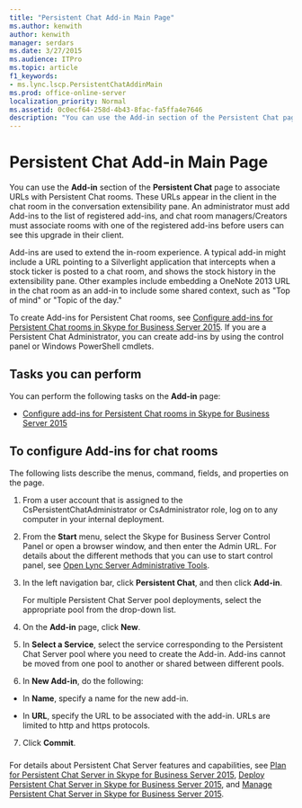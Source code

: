 ```yaml
---
title: "Persistent Chat Add-in Main Page"
ms.author: kenwith
author: kenwith
manager: serdars
ms.date: 3/27/2015
ms.audience: ITPro
ms.topic: article
f1_keywords:
- ms.lync.lscp.PersistentChatAddinMain
ms.prod: office-online-server
localization_priority: Normal
ms.assetid: 0c0ecf64-258d-4b43-8fac-fa5ffa4e7646
description: "You can use the Add-in section of the Persistent Chat page to associate URLs with Persistent Chat rooms. These URLs appear in the client in the chat room in the conversation extensibility pane. An administrator must add Add-ins to the list of registered add-ins, and chat room managers/Creators must associate rooms with one of the registered add-ins before users can see this upgrade in their client."
---
```


# Persistent Chat Add-in Main Page
 
You can use the **Add-in** section of the **Persistent Chat** page to associate URLs with Persistent Chat rooms. These URLs appear in the client in the chat room in the conversation extensibility pane. An administrator must add Add-ins to the list of registered add-ins, and chat room managers/Creators must associate rooms with one of the registered add-ins before users can see this upgrade in their client.
  
Add-ins are used to extend the in-room experience. A typical add-in might include a URL pointing to a Silverlight application that intercepts when a stock ticker is posted to a chat room, and shows the stock history in the extensibility pane. Other examples include embedding a OneNote 2013 URL in the chat room as an add-in to include some shared context, such as "Top of mind" or "Topic of the day."
  
To create Add-ins for Persistent Chat rooms, see [Configure add-ins for Persistent Chat rooms in Skype for Business Server 2015](../../manage/persistent-chat-0/configure-add-ins.md). If you are a Persistent Chat Administrator, you can create add-ins by using the control panel or Windows PowerShell cmdlets.
  
## Tasks you can perform

You can perform the following tasks on the **Add-in** page:
  
- [Configure add-ins for Persistent Chat rooms in Skype for Business Server 2015](../../manage/persistent-chat-0/configure-add-ins.md)
    
## To configure Add-ins for chat rooms

The following lists describe the menus, command, fields, and properties on the page.
  
1. From a user account that is assigned to the CsPersistentChatAdministrator or CsAdministrator role, log on to any computer in your internal deployment.
    
2. From the **Start** menu, select the Skype for Business Server Control Panel or open a browser window, and then enter the Admin URL. For details about the different methods that you can use to start control panel, see [Open Lync Server Administrative Tools](http://technet.microsoft.com/library/8c58de94-9e0a-4368-9e14-9afcaa1142d0.aspx).
    
3. In the left navigation bar, click **Persistent Chat**, and then click **Add-in**.
    
    For multiple Persistent Chat Server pool deployments, select the appropriate pool from the drop-down list.
    
4. On the **Add-in** page, click **New**.
    
5. In **Select a Service**, select the service corresponding to the Persistent Chat Server pool where you need to create the Add-in. Add-ins cannot be moved from one pool to another or shared between different pools.
    
6. In **New Add-in**, do the following:
    
  - In **Name**, specify a name for the new add-in.
    
  - In **URL**, specify the URL to be associated with the add-in. URLs are limited to http and https protocols.
    
7. Click **Commit**.
    
### 

For details about Persistent Chat Server features and capabilities, see [Plan for Persistent Chat Server in Skype for Business Server 2015](../../plan-your-deployment/persistent-chat-server/persistent-chat-server.md), [Deploy Persistent Chat Server in Skype for Business Server 2015](../../deploy-1/deploy-persistent-chat-server/deploy-persistent-chat-server.md), and [Manage Persistent Chat Server in Skype for Business Server 2015](../../manage/persistent-chat-0/persistent-chat-0.md).
  

